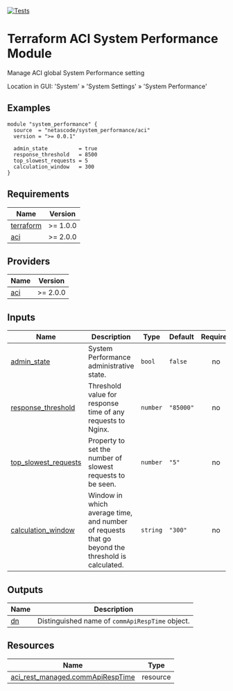 <!-- BEGIN_TF_DOCS -->
[![Tests](https://github.com/netascode/terraform-aci-system-performance/actions/workflows/test.yml/badge.svg)](https://github.com/netascode/terraform-aci-system-performance/actions/workflows/test.yml)

# Terraform ACI System Performance Module

Manage ACI global System Performance setting

Location in GUI:
'System' » 'System Settings' » 'System Performance'

## Examples

```hcl
module "system_performance" {
  source  = "netascode/system_performance/aci"
  version = ">= 0.0.1"

  admin_state          = true
  response_threshold   = 8500
  top_slowest_requests = 5
  calculation_window   = 300
}
```

## Requirements

| Name | Version |
|------|---------|
| <a name="requirement_terraform"></a> [terraform](#requirement\_terraform) | >= 1.0.0 |
| <a name="requirement_aci"></a> [aci](#requirement\_aci) | >= 2.0.0 |

## Providers

| Name | Version |
|------|---------|
| <a name="provider_aci"></a> [aci](#provider\_aci) | >= 2.0.0 |

## Inputs

| Name | Description | Type | Default | Required |
|------|-------------|------|---------|:--------:|
| <a name="input_admin_state"></a> [admin\_state](#input\_admin\_state) | System Performance administrative state. | `bool` | `false` | no |
| <a name="input_response_threshold"></a> [response\_threshold](#input\_response\_threshold) | Threshold value for response time of any requests to Nginx. | `number` | `"85000"` | no |
| <a name="input_top_slowest_requests"></a> [top\_slowest\_requests](#input\_top\_slowest\_requests) | Property to set the number of slowest requests to be seen. | `number` | `"5"` | no |
| <a name="input_calculation_window"></a> [calculation\_window](#input\_calculation\_window) | Window in which average time, and number of requests that go beyond the threshold is calculated. | `string` | `"300"` | no |

## Outputs

| Name | Description |
|------|-------------|
| <a name="output_dn"></a> [dn](#output\_dn) | Distinguished name of `commApiRespTime` object. |

## Resources

| Name | Type |
|------|------|
| [aci_rest_managed.commApiRespTime](https://registry.terraform.io/providers/CiscoDevNet/aci/latest/docs/resources/rest_managed) | resource |
<!-- END_TF_DOCS -->
